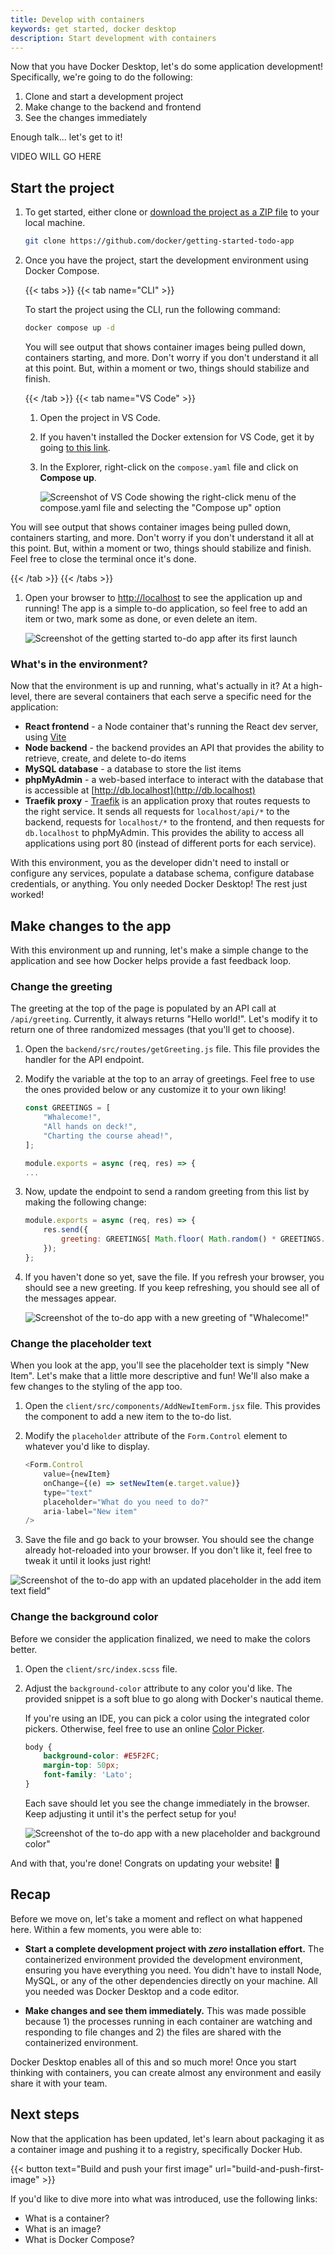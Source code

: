 ```yaml
---
title: Develop with containers
keywords: get started, docker desktop
description: Start development with containers
---
```


Now that you have Docker Desktop, let's do some application development! Specifically, we're going to do the following:

1. Clone and start a development project
1. Make change to the backend and frontend
1. See the changes immediately

Enough talk... let's get to it!

VIDEO WILL GO HERE

## Start the project

1. To get started, either clone or [download the project as a ZIP file](https://github.com/docker/getting-started-todo-app/archive/refs/heads/main.zip) to your local machine.

    ```bash
    git clone https://github.com/docker/getting-started-todo-app
    ```

1. Once you have the project, start the development environment using Docker Compose.


   {{< tabs >}}
   {{< tab name="CLI" >}}

   To start the project using the CLI, run the following command:

   ```bash
   docker compose up -d
   ```

   You will see output that shows container images being pulled down, containers starting, and more. Don't worry if you don't understand it all at this point. But, within a moment or two, things should stabilize and finish.

   {{< /tab >}}
   {{< tab name="VS Code" >}}

   1. Open the project in VS Code.
   1. If you haven't installed the Docker extension for VS Code, get it by going [to this link](https://marketplace.visualstudio.com/items?itemName=ms-azuretools.vscode-docker).
   1. In the Explorer, right-click on the `compose.yaml` file and click on **Compose up**.

      ![Screenshot of VS Code showing the right-click menu of the compose.yaml file and selecting the "Compose up" option](images/vscode-compose-up.webp)

  You will see output that shows container images being pulled down, containers starting, and more. Don't worry if you don't understand it all at this point. But, within a moment or two, things should stabilize and finish. Feel free to close the terminal once it's done.

   {{< /tab >}}
   {{< /tabs >}}

1. Open your browser to [http://localhost](http://localhost) to see the application up and running! The app is a simple to-do application, so feel free to add an item or two, mark some as done, or even delete an item.

    ![Screenshot of the getting started to-do app after its first launch](images/develop-getting-started-app-first-launch.webp)


### What's in the environment?

Now that the environment is up and running, what's actually in it? At a high-level, there are several containers that each serve a specific need for the application:

- **React frontend** - a Node container that's running the React dev server, using [Vite](https://vitejs.dev/)
- **Node backend** - the backend provides an API that provides the ability to retrieve, create, and delete to-do items
- **MySQL database** - a database to store the list items
- **phpMyAdmin** - a web-based interface to interact with the database that is accessible at [http://db.localhost](http://db.localhost)
- **Traefik proxy** - [Traefik](https://traefik.io/traefik/) is an application proxy that routes requests to the right service. It sends all requests for `localhost/api/*` to the backend, requests for `localhost/*` to the frontend, and then requests for `db.localhost` to phpMyAdmin. This provides the ability to access all applications using port 80 (instead of different ports for each service).

With this environment, you as the developer didn't need to install or configure any services, populate a database schema, configure database credentials, or anything. You only needed Docker Desktop! The rest just worked!


## Make changes to the app

With this environment up and running, let's make a simple change to the application and see how Docker helps provide a fast feedback loop.

### Change the greeting

The greeting at the top of the page is populated by an API call at `/api/greeting`. Currently, it always returns "Hello world!". Let's modify it to return one of three randomized messages (that you'll get to choose).

1. Open the `backend/src/routes/getGreeting.js` file. This file provides the handler for the API endpoint.

1. Modify the variable at the top to an array of greetings. Feel free to use the ones provided below or any customize it to your own liking!

    ```js {linenos=table,hl_lines=["1-5"],linenostart=1}
    const GREETINGS = [
        "Whalecome!",
        "All hands on deck!",
        "Charting the course ahead!",
    ];

    module.exports = async (req, res) => {
    ...
    ```

1. Now, update the endpoint to send a random greeting from this list by making the following change:

    ```js {linenos=table,hl_lines=[3],linenostart=7}
    module.exports = async (req, res) => {
        res.send({
            greeting: GREETINGS[ Math.floor( Math.random() * GREETINGS.length )],
        });
    };
    ```

1. If you haven't done so yet, save the file. If you refresh your browser, you should see a new greeting. If you keep refreshing, you should see all of the messages appear.

    ![Screenshot of the to-do app with a new greeting of "Whalecome!"](images/develop-app-with-greetings.webp)


### Change the placeholder text

When you look at the app, you'll see the placeholder text is simply "New Item". Let's make that a little more descriptive and fun! We'll also make a few changes to the styling of the app too.

1. Open the `client/src/components/AddNewItemForm.jsx` file. This provides the component to add a new item to the to-do list.

1. Modify the `placeholder` attribute of the `Form.Control` element to whatever you'd like to display.

    ```js {linenos=table,hl_lines=[5],linenostart=33}
    <Form.Control
        value={newItem}
        onChange={(e) => setNewItem(e.target.value)}
        type="text"
        placeholder="What do you need to do?"
        aria-label="New item"
    />
    ```

1. Save the file and go back to your browser. You should see the change already hot-reloaded into your browser. If you don't like it, feel free to tweak it until it looks just right!

![Screenshot of the to-do app with an updated placeholder in the add item text field"](images/develop-app-with-updated-placeholder.webp)


### Change the background color

Before we consider the application finalized, we need to make the colors better.

1. Open the `client/src/index.scss` file.

1. Adjust the `background-color` attribute to any color you'd like. The provided snippet is a soft blue to go along with Docker's nautical theme.

    If you're using an IDE, you can pick a color using the integrated color pickers. Otherwise, feel free to use an online [Color Picker](https://www.w3schools.com/colors/colors_picker.asp).

    ```css {linenos=table,hl_lines=2,linenostart=3}
    body {
        background-color: #E5F2FC;
        margin-top: 50px;
        font-family: 'Lato';
    }
    ```

    Each save should let you see the change immediately in the browser. Keep adjusting it until it's the perfect setup for you!


    ![Screenshot of the to-do app with a new placeholder and background color"](images/develop-app-with-updated-client.webp)

And with that, you're done! Congrats on updating your website! :tada:


## Recap

Before we move on, let's take a moment and reflect on what happened here. Within a few moments, you were able to:

- **Start a complete development project with _zero_ installation effort.** The containerized environment provided the development environment, ensuring you have everything you need. You didn't have to install Node, MySQL, or any of the other dependencies directly on your machine. All you needed was Docker Desktop and a code editor.

- **Make changes and see them immediately.** This was made possible because 1) the processes running in each container are watching and responding to file changes and 2) the files are shared with the containerized environment.

Docker Desktop enables all of this and so much more! Once you start thinking with containers, you can create almost any environment and easily share it with your team.


## Next steps

Now that the application has been updated, let's learn about packaging it as a container image and pushing it to a registry, specifically Docker Hub.

{{< button text="Build and push your first image" url="build-and-push-first-image" >}}

If you'd like to dive more into what was introduced, use the following links:

- What is a container?
- What is an image?
- What is Docker Compose?
